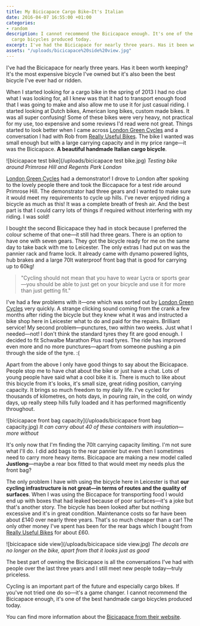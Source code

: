 ```yaml
---
title: My Bicicapace Cargo Bike—It's Italian
date: 2016-04-07 16:55:00 +01:00
categories:
- random
description: I cannot recommend the Bicicapace enough. It's one of the best handmade
  cargo bicycles produced today.
excerpt: I've had the Bicicapace for nearly three years. Has it been worth keeping?
assets: "/uploads/bicicapace%20side%20view.jpg"
---
```


I've had the Bicicapace for nearly three years. Has it been worth keeping? It's the most expensive bicycle I've owned but it's also been the best bicycle I've ever had or ridden. 

When I started looking for a cargo bike in the spring of 2013 I had no clue what I was looking for, all I knew was that it had to transport enough food that I was going to make and also allow me to use it for just casual riding. I started looking at Dutch bikes, American long bikes, custom made bikes. It was all super confusing! Some of these bikes were very heavy, not practical for my use, too expensive and some reviews I'd read were not great. Things started to look better when I came across [London Green Cycles](http://www.londongreencycles.co.uk "London Green Cycles") and a conversation I had with Rob from [Really Useful Bikes](http://www.reallyusefulbikes.co.uk/ "Really Useful Bikes"). The bike I wanted was small enough but with a large carrying capacity and in my price range—it was the Bicicapace. **A beautiful handmade Italian cargo bicycle**.

![bicicapace test bike](/uploads/bicicapace test bike.jpg) 
*Testing bike around Primrose Hill and Regents Park London*

[London Green Cycles](http://www.londongreencycles.co.uk "London Green Cycles") had a demonstrator! I drove to London after spoking to the lovely people there and took the Biccapace for a test ride around Primrose Hill. The demonstrator had three gears and I wanted to make sure it would meet my requirements to cycle up hills. I've never enjoyed riding a bicycle as much as this! It was a complete breath of fresh air. And the best part is that I could carry lots of things if required without interfering with my riding. I was sold!

I bought the second Bicicapace they had in stock because I preferred the colour scheme of that one—it still had three gears. There is an option to have one with seven gears. They got the bicycle ready for me on the same day to take back with me to Leicester. The only extras I had put on was the pannier rack and frame lock. It already came with dynamo powered lights, hub brakes and a large 70lt waterproof front bag that is good for carrying up to 60kg!

> "Cycling should not mean that you have to wear Lycra or sports gear—you should be able to just get on your bicycle and use it for more than just getting fit." 

I've had a few problems with it—one which was sorted out by [London Green Cycles](http://www.londongreencycles.co.uk "London Green Cycles") very quickly. A strange clicking sound coming from the crank a few months after riding the bicycle but they knew what it was and instructed a bike shop here in Leicester what to do and paid for the repairs. Brilliant service! My second problem—punctures, two within two weeks. Just what I needed—not! I don't think the standard tyres they fit are good enough. I decided to fit Schwalbe Marathon Plus road tyres. The ride has improved even more and no more punctures—apart from someone pushing a pin through the side of the tyre. :(

Apart from the above I only have good things to say about the Bicicapace. People stop me to have chat about the bike or just have a chat. Lots of young people have said what a cool bike it is. There is much to like about this bicycle from it's looks, it's small size, great riding position, carrying capacity. It brings so much freedom to my daily life. I've cycled for thousands of kilometres, on hots days, in pouring rain, in the cold, on windy days, up really steep hills fully loaded and it has performed magnificently throughout.

![bicicapace front bag capacity](/uploads/bicicapace front bag capacity.jpg)
*It can carry about 40 of these containers with insulation—more without* 

It's only now that I'm finding the 70lt carrying capacity limiting. I'm not sure what I'll do. I did add bags to the rear pannier but even then I sometimes need to carry more heavy items. Bicicapace are making a new model called **Justlong**—maybe a rear box fitted to that would meet my needs plus the front bag? 

The only problem I have with using the bicycle here in Leicester is that **our cycling infrastructure is not great—in terms of routes and the quality of surfaces**. When I was using the Biccapace for transporting food I would end up with boxes that had leaked because of poor surfaces—it's a joke but that's another story. The bicycle has been looked after but nothing excessive and it's in great condition. Maintenance costs so far have been about £140 over nearly three years. That's so much cheaper than a car! The only other money I've spent has been for the rear bags which I bought from [Really Useful Bikes](http://www.reallyusefulbikes.co.uk/ "Really Useful Bikes") for about £60.

![bicicapace side view](/uploads/bicicapace side view.jpg)
*The decals are no longer on the bike, apart from that it looks just as good* 

The best part of owning the Bicicapace is all the conversations I've had with people over the last three years and I still meet new people today—truly priceless.

Cycling is an important part of the future and especially cargo bikes. If you've not tried one do so—it's a game changer. I cannot recommend the Bicicapace enough, it's one of the best handmade cargo bicycles produced today.

You can find more information about the [Bicicapace from their website](http://www.bicicapace.com).
